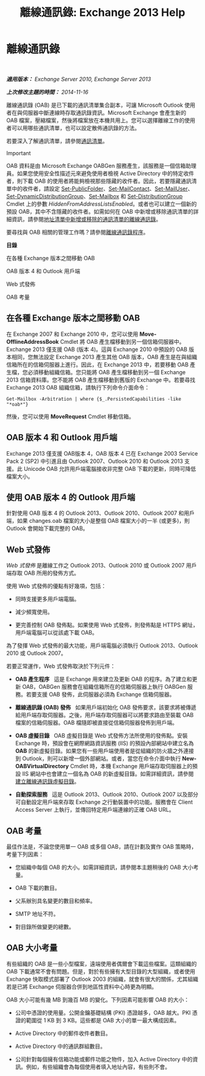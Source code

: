 ﻿---
title: '離線通訊錄: Exchange 2013 Help'
TOCTitle: 離線通訊錄
ms:assetid: a6bcb072-4ab9-400e-a5d0-c05264629097
ms:mtpsurl: https://technet.microsoft.com/zh-tw/library/Bb232155(v=EXCHG.150)
ms:contentKeyID: 50473924
ms.date: 01/12/2018
mtps_version: v=EXCHG.150
ms.translationtype: HT
---

# 離線通訊錄

 

_**適用版本：** Exchange Server 2010, Exchange Server 2013_

_**上次修改主題的時間：** 2014-11-16_

離線通訊錄 (OAB) 是已下載的通訊清單集合副本，可讓 Microsoft Outlook 使用者在與伺服器中斷連線時存取通訊錄資訊。Microsoft Exchange 會產生新的 OAB 檔案，壓縮檔案，然後將檔案放在本機共用上。您可以選擇離線工作的使用者可以用哪些通訊清單，也可以設定散佈通訊錄的方法。

若要深入了解通訊清單，請參閱[通訊清單](https://docs.microsoft.com/zh-tw/exchange/address-books/address-lists/address-lists)。


> [!IMPORTANT]  
> OAB 資料是由 Microsoft Exchange OABGen 服務產生，該服務是一個信箱助理員。如果您使用安全性描述元來避免使用者檢視 Active Directory 中的特定收件者，則下載 OAB 的使用者將能夠檢視那些隱藏的收件者。因此，若要隱藏通訊清單中的收件者，請設定 <a href="https://technet.microsoft.com/zh-tw/library/aa998596(v=exchg.150)">Set-PublicFolder</a>、<a href="https://technet.microsoft.com/zh-tw/library/aa995950(v=exchg.150)">Set-MailContact</a>、<a href="https://technet.microsoft.com/zh-tw/library/aa995971(v=exchg.150)">Set-MailUser</a>、<a href="https://technet.microsoft.com/zh-tw/library/bb123796(v=exchg.150)">Set-DynamicDistributionGroup</a>、<a href="https://technet.microsoft.com/zh-tw/library/bb123981(v=exchg.150)">Set-Mailbox</a> 和 <a href="https://technet.microsoft.com/zh-tw/library/bb124955(v=exchg.150)">Set-DistributionGroup</a> Cmdlet 上的參數 <em>HiddenFromAddressListsEnabled</em>。或者也可以建立一個新的預設 OAB，其中不含隱藏的收件者。如需如何在 OAB 中新增或移除通訊清單的詳細資訊，請參閱<a href="https://docs.microsoft.com/zh-tw/exchange/address-books/offline-address-books/add-or-remove-an-address-list">地址清單中新增或移除的通訊清單的離線通訊錄</a>。




要尋找與 OAB 相關的管理工作嗎？請參閱[離線通訊錄程序](https://docs.microsoft.com/zh-tw/exchange/address-books/offline-address-books/offline-address-book-procedures)。

**目錄**

在各種 Exchange 版本之間移動 OAB

OAB 版本 4 和 Outlook 用戶端

Web 式發佈

OAB 考量

## 在各種 Exchange 版本之間移動 OAB

在 Exchange 2007 和 Exchange 2010 中，您可以使用 **Move-OfflineAddressBook** Cmdlet 將 OAB 產生檔移動到另一個信箱伺服器中。Exchange 2013 僅支援 OAB (版本 4)。這與 Exchange 2010 中預設的 OAB 版本相同，您無法設定 Exchange 2013 產生其他 OAB 版本，OAB 產生是在與組織信箱所在的信箱伺服器上進行。因此，在 Exchange 2013 中，若要移動 OAB 產生檔，您必須移動組織信箱。您只能將 OAB 產生檔移動到另一個 Exchange 2013 信箱資料庫。您不能將 OAB 產生檔移動到舊版的 Exchange 中。若要尋找 Exchange 2013 OAB 組織信箱，請執行下列命令介面命令：

    Get-Mailbox -Arbitration | where {$_.PersistedCapabilities -like "*oab*"}

然後，您可以使用 **MoveRequest** Cmdlet 移動信箱。

## OAB 版本 4 和 Outlook 用戶端

Exchange 2013 僅支援 OAB版本 4，OAB 版本 4 已在 Exchange 2003 Service Pack 2 (SP2) 中引進且由 Outlook 2007、Outlook 2010 和 Outlook 2013 支援。此 Unicode OAB 允許用戶端電腦接收非完整 OAB 下載的更新，同時可降低檔案大小。

## 使用 OAB 版本 4 的 Outlook 用戶端

針對使用 OAB 版本 4 的 Outlook 2013、Outlook 2010、Outlook 2007 和用戶端，如果 changes.oab 檔案的大小是整個 OAB 檔案大小的一半 (或更多)，則 Outlook 會開始下載完整的 OAB。

## Web 式發佈

*Web 式發佈* 是離線工作之 Outlook 2013、Outlook 2010 或 Outlook 2007 用戶端存取 OAB 所用的發佈方式。

使用 Web 式發佈的優點有好幾項，包括：

  - 同時支援更多用戶端電腦。

  - 減少頻寬使用。

  - 更完善控制 OAB 發佈點。如果使用 Web 式發佈，則發佈點是 HTTPS 網址，用戶端電腦可以從該處下載 OAB。

為了發揮 Web 式發佈的最大功能，用戶端電腦必須執行 Outlook 2013、Outlook 2010 或 Outlook 2007。

若要正常運作，Web 式發佈取決於下列元件：

  - **OAB 產生程序**   這是 Exchange 用來建立及更新 OAB 的程序。為了建立和更新 OAB，OABGen 服務會在組織信箱所在的信箱伺服器上執行 OABGen 服務。若要支援 OAB 發佈，此伺服器必須為 Exchange 信箱伺服器。

  - **離線通訊錄 (OAB) 發佈**   如果用戶端初始化 OAB 發佈要求，該要求將被傳遞給用戶端存取伺服器。之後，用戶端存取伺服器可以將要求路由至裝載 OAB 檔案的信箱伺服器。OAB 檔隨即被直接從信箱伺服器發佈到用戶端。

  - **OAB 虛擬目錄**   OAB 虛擬目錄是 Web 式發佈方法所使用的發佈點。安裝 Exchange 時，預設會在網際網路資訊服務 (IIS) 的預設內部網站中建立名為 **OAB** 的新虛擬目錄。如果您有一些用戶端使用者是從組織的防火牆之外連接到 Outlook，則可以新增一個外部網站。或者，當您在命令介面中執行 **New-OABVirtualDirectory** Cmdlet 時，本機 Exchange 用戶端存取伺服器上的預設 IIS 網站中也會建立一個名為 OAB 的新虛擬目錄。如需詳細資訊，請參閱[建立離線通訊錄虛擬目錄](https://docs.microsoft.com/zh-tw/exchange/address-books/offline-address-books/create-virtual-directory)。

  - **自動探索服務**   這是 Outlook 2013、Outlook 2010、Outlook 2007 以及部分可自動設定用戶端來存取 Exchange 之行動裝置中的功能。服務會在 Client Access Server 上執行，並傳回特定用戶端連線的正確 OAB URL。

## OAB 考量

最佳作法是，不論您使用單一 OAB 或多個 OAB，請在計劃及實作 OAB 策略時，考量下列因素：

  - 您組織中每個 OAB 的大小。如需詳細資訊，請參閱本主題稍後的 OAB 大小考量。

  - OAB 下載的數目。

  - 父系辦別具名變更的數目和頻率。

  - SMTP 地址不符。

  - 對目錄所做變更的總數。

## OAB 大小考量

有些組織的 OAB 是一些小型檔案，遠端使用者偶爾會下載這些檔案。這類組織的 OAB 下載通常不會有問題。但是，對於有些擁有大型目錄的大型組織，或者使用 Exchange 快取模式部署了 Outlook 2003 的組織，就會有很大的關係，尤其組織若是已將 Exchange 伺服器合併到地區性資料中心時更為明顯。

OAB 大小可能有幾 MB 到幾百 MB 的變化。下列因素可能影響 OAB 的大小：

  - 公司中憑證的使用量。公開金鑰基礎結構 (PKI) 憑證越多，OAB 越大。PKI 憑證的範圍從 1 KB 到 3 KB。這些都是 OAB 大小的單一最大構成因素。

  - Active Directory 中的郵件收件者數目。

  - Active Directory 中的通訊群組數目。

  - 公司針對每個擁有信箱功能或郵件功能之物件，加入 Active Directory 中的資訊。例如，有些組織會為每個使用者填入地址內容，有些則不會。

